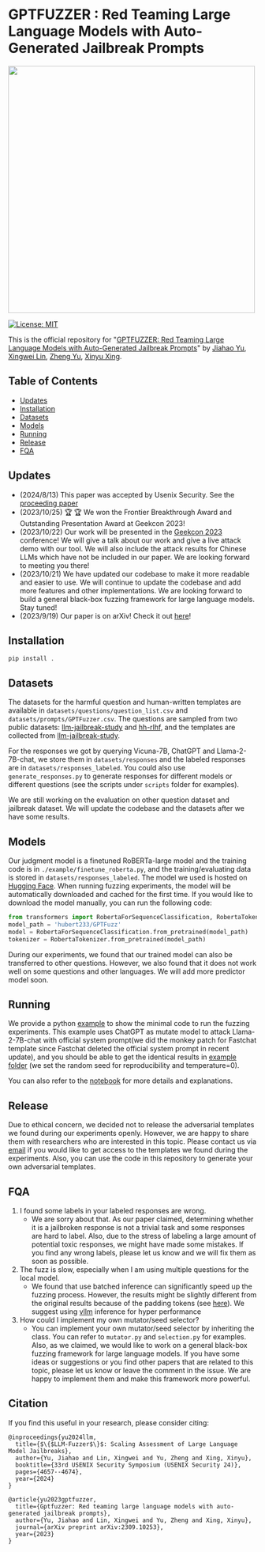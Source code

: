 # GPTFUZZER : Red Teaming Large Language Models with Auto-Generated Jailbreak Prompts

<img src="./sources/icon.png" width=500>

[![License: MIT](https://img.shields.io/badge/License-MIT-yellow.svg)](https://opensource.org/licenses/MIT)

This is the official repository for "[GPTFUZZER: Red Teaming Large Language Models with Auto-Generated Jailbreak Prompts](https://arxiv.org/pdf/2309.10253.pdf)" by [Jiahao Yu](https://sherdencooper.github.io/), [Xingwei Lin](https://scholar.google.com/citations?user=Zv_rC0AAAAAJ&hl=en), [Zheng Yu](http://www.dataisland.org/), [Xinyu Xing](http://xinyuxing.org/).

## Table of Contents

- [Updates](#updates)
- [Installation](#installation)
- [Datasets](#datasets)
- [Models](#models)
- [Running](#running)
- [Release](#release)
- [FQA](#fqa)

## Updates
- (2024/8/13) This paper was accepted by Usenix Security. See the [proceeding paper](https://www.usenix.org/conference/usenixsecurity24/presentation/yu-jiahao)
- (2023/10/25) 🏆 🏆 We won the Frontier Breakthrough Award and Outstanding Presentation Award at Geekcon 2023!
- (2023/10/22) Our work will be presented in the [Geekcon 2023](https://geekcon.darknavy.com/2023/china/en/index.html) conference! We will give a talk about our work and give a live attack demo with our tool. We will also include the attack results for Chinese LLMs which have not be included in our paper. We are looking forward to meeting you there!
- (2023/10/21) We have updated our codebase to make it more readable and easier to use. We will continue to update the codebase and add more features and other implementations. We are looking forward to build a general black-box fuzzing framework for large language models. Stay tuned!
- (2023/9/19) Our paper is on arXiv! Check it out [here](https://arxiv.org/pdf/2309.10253.pdf)!

## Installation

```
pip install .
```

## Datasets
The datasets for the harmful question and human-written templates are available in `datasets/questions/question_list.csv` and `datasets/prompts/GPTFuzzer.csv`. The questions are sampled from two public datasets: [llm-jailbreak-study](https://sites.google.com/view/llm-jailbreak-study) and [hh-rlhf](https://huggingface.co/datasets/Anthropic/hh-rlhf), and the templates are collected from [llm-jailbreak-study](https://sites.google.com/view/llm-jailbreak-study).

For the responses we got by querying Vicuna-7B, ChatGPT and Llama-2-7B-chat, we store them in `datasets/responses` and the labeled responses are in `datasets/responses_labeled`. You could also use `generate_responses.py` to generate responses for different models or different questions (see the scripts under `scripts` folder for examples).

We are still working on the evaluation on other question dataset and jailbreak dataset. We will update the codebase and the datasets after we have some results.
## Models

Our judgment model is a finetuned RoBERTa-large model and the training code is in `./example/finetune_roberta.py`, and the training/evaluating data is stored in `datasets/responses_labeled`. The model we used is hosted on [Hugging Face](https://huggingface.co/hubert233/GPTFuzz). When running fuzzing experiments, the model will be automatically downloaded and cached for the first time. If you would like to download the model manually, you can run the following code:

```python
from transformers import RobertaForSequenceClassification, RobertaTokenizer
model_path = 'hubert233/GPTFuzz'
model = RobertaForSequenceClassification.from_pretrained(model_path)
tokenizer = RobertaTokenizer.from_pretrained(model_path)
```
During our experiments, we found that our trained model can also be transferred to other questions. However, we also found that it does not work well on some questions and other languages. We will add more predictor model soon.

## Running
We provide a python [example](./gptfuzz.py) to show the minimal code to run the fuzzing experiments. This example uses ChatGPT as mutate model to attack Llama-2-7B-chat with official system prompt(we did the monkey patch for Fastchat template since Fastchat deleted the official system prompt in recent update), and you should be able to get the identical results in [example folder](./example/) (we set the random seed for reproducibility and temperature=0).


You can also refer to the [notebook](./example.ipynb) for more details and explanations.


## Release

Due to ethical concern, we decided not to release the adversarial templates we found during our experiments openly. However, we are happy to share them with researchers who are interested in this topic. Please contact us via [email](mailto:jiahao.yu@northwestern.edu) if you would like to get access to the templates we found during the experiments. Also, you can use the code in this repository to generate your own adversarial templates.

## FQA
1. I found some labels in your labeled responses are wrong.
    - We are sorry about that. As our paper claimed, determining whether it is a jailbroken response is not a trivial task and some responses are hard to label. Also, due to the stress of labeling a large amount of potential toxic responses, we might have made some mistakes. If you find any wrong labels, please let us know and we will fix them as soon as possible.
2. The fuzz is slow, especially when I am using multiple questions for the local model.
    - We found that use batched inference can significantly speed up the fuzzing process. However, the results might be slightly different from the original results because of the padding tokens (see [here](https://github.com/tloen/alpaca-lora/issues/20)). We suggest using [vllm](https://github.com/vllm-project/vllm) inference for hyper performance
3. How could I implement my own mutator/seed selector?
    - You can implement your own mutator/seed selector by inheriting the class. You can refer to `mutator.py` and `selection.py` for examples.
    Also, as we claimed, we would like to work on a general black-box fuzzing framework for large language models. If you have some ideas or suggestions or you find other papers that are related to this topic, please let us know or leave the comment in the issue. We are happy to implement them and make this framework more powerful.

## Citation
If you find this useful in your research, please consider citing:

```
@inproceedings{yu2024llm,
  title={$\{$LLM-Fuzzer$\}$: Scaling Assessment of Large Language Model Jailbreaks},
  author={Yu, Jiahao and Lin, Xingwei and Yu, Zheng and Xing, Xinyu},
  booktitle={33rd USENIX Security Symposium (USENIX Security 24)},
  pages={4657--4674},
  year={2024}
}

@article{yu2023gptfuzzer,
  title={Gptfuzzer: Red teaming large language models with auto-generated jailbreak prompts},
  author={Yu, Jiahao and Lin, Xingwei and Yu, Zheng and Xing, Xinyu},
  journal={arXiv preprint arXiv:2309.10253},
  year={2023}
}
```
